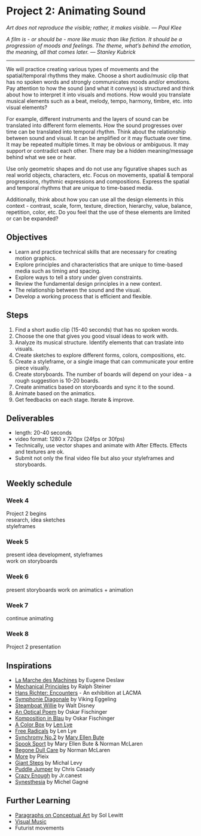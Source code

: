 # Project 2: Animating Sound

*Art does not reproduce the visible; rather, it makes visible. — Paul Klee*

*A film is - or should be - more like music than like fiction. It should be a progression of moods and feelings. The theme, what’s behind the emotion, the meaning, all that comes later. — Stanley Kubrick*

-----

We will practice creating various types of movements and the spatial/temporal rhythms they make. Choose a short audio/music clip that has no spoken words and strongly communicates moods and/or emotions. Pay attention to how the sound (and what it conveys) is structured and think about how to interpret it into visuals and motions. How would you translate musical elements such as a beat, melody, tempo, harmony, timbre, etc. into visual elements?

For example, different instruments and the layers of sound can be translated into different form elements. How the sound progresses over time can be translated into temporal rhythm. Think about the relationship between sound and visual. It can be amplified or it may fluctuate over time. It may be repeated multiple times. It may be obvious or ambiguous. It may support or contradict each other. There may be a hidden meaning/message behind what we see or hear.

Use only geometric shapes and do not use any figurative shapes such as real world objects, characters, etc. Focus on movements, spatial & temporal progressions, rhythmic expressions and compositions. Express the spatial and temporal rhythms that are unique to time-based media.

Additionally, think about how you can use all the design elements in this context - contrast, scale, form, texture, direction, hierarchy, value, balance, repetition, color, etc. Do you feel that the use of these elements are limited or can be expanded?

## Objectives
- Learn and practice technical skills that are necessary for creating motion graphics.
- Explore principles and characteristics that are unique to time-based media such as timing and spacing.
- Explore ways to tell a story under given constraints.
- Review the fundamental design principles in a new context.
- The relationship between the sound and the visual.
- Develop a working process that is efficient and flexible.

## Steps
1. Find a short audio clip (15-40 seconds) that has no spoken words.
1. Choose the one that gives you good visual ideas to work with.
1. Analyze its musical structure. Identify elements that can traslate into visuals.
1. Create sketches to explore different forms, colors, compositions, etc.
1. Create a styleframe, or a single image that can communicate your entire piece visually.
1. Create storyboards. The number of boards will depend on your idea - a rough suggestion is 10-20 boards.
1. Create animatics based on storyboards and sync it to the sound.
1. Animate based on the animatics.
1. Get feedbacks on each stage. Iterate & improve.

## Deliverables
- length: 20-40 seconds
- video format: 1280 x 720px (24fps or 30fps)
- Technically, use vector shapes and animate with After Effects. Effects and textures are ok.
- Submit not only the final video file but also your styleframes and storyboards.

## Weekly schedule

### Week 4
Project 2 begins  
research, idea sketches  
styleframes

### Week 5
present idea development, styleframes  
work on storyboards

### Week 6
present storyboards
work on animatics + animation

### Week 7
continue animating

### Week 8
Project 2 presentation


## Inspirations
- [La Marche des Machines](https://www.youtube.com/watch?v=BTyfqgnfn0A) by Eugene Deslaw
- [Mechanical Principles](https://www.youtube.com/watch?v=dqohSjJrQWs) by Ralph Steiner
- [Hans Richter: Encounters](http://www.lacma.org/art/exhibition/hans-richter-encounters) - An exhibition at LACMA
- [Symphonie Diagonale](https://vimeo.com/42401347) by Viking Eggeling
- [Steamboat Willie](https://www.youtube.com/watch?v=BBgghnQF6E4) by Walt Disney
- [An Optical Poem](https://www.youtube.com/watch?v=they7m6YePo) by Oskar Fischinger
- [Komposition in Blau](http://vplay.ro/watch/ge4x2b1y/) by Oskar Fischinger
- [A Color Box](https://archive.org/details/A_Colour_Box) by [Len Lye](http://www.govettbrewster.com/len-lye/)
- [Free Radicals](https://www.youtube.com/watch?v=kwMubpbfib0) by Len Lye 
- [Synchromy No.2](https://www.youtube.com/watch?v=3kV6MmwO86A) by [Mary Ellen Bute](http://www.lightindustry.org/bute)
- [Spook Sport](https://www.youtube.com/watch?v=ZnLJqJBVCT4) by Mary Ellen Bute & Norman McLaren
- [Begone Dull Care](https://www.youtube.com/watch?v=svD0CWVjYRY) by Norman McLaren
- [More](http://pleix.net/More) by Pleix
- [Giant Steps](https://www.youtube.com/watch?v=lpLs6zez7MI) by Michal Levy
- [Puddle Jumper](https://vimeo.com/13004193) by Chris Casady
- [Crazy Enough](https://vimeo.com/5239398) by Jr.canest
- [Synesthesia](https://www.youtube.com/watch?v=sao3NAapOAI) by Michel Gagné

## Further Learning
- [Paragraphs on Conceptual Art](http://emerald.tufts.edu/programs/mma/fah188/sol_lewitt/paragraphs%20on%20conceptual%20art.htm) by Sol Lewitt
- [Visual Music](https://en.wikipedia.org/wiki/Visual_music)
- Futurist movements
